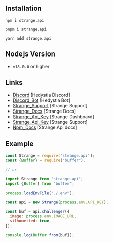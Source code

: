 ## Installation

```
npm i strange.api

pnpm i strange.api

yarn add strange.api
```

## Nodejs Version

- `v18.0.0` or higher

## Links

- [Discord](https://discord.gg/aXvuUpvRQs) [Hedystia Discord]
- [Discord_Bot](https://hedystia.com) [Hedystia Bot]
- [Strange_Support](https://discord.gg/Pt97u5MkAr) [Strange Support]
- [Strange_Docs](https://strangeapi.hostz.me/docs) [Strange Docs]
- [Strange_Api_Key](https://strangeapi.hostz.me/dasbboard) [Strange Dashboard]
- [Strange_Api_Key](https://discord.gg/Pt97u5MkAr) [Strange Support]
- [Npm_Docs](https://docs.hedystia.com/strange/start) [Strange.Api docs]

## Example

```js
const Strange = require("strange.api");
const {Buffer} = require("buffer");

// or

import Strange from "strange.api";
import {Buffer} from "buffer";

process.loadEnvFile("./.env");

const api = new Strange(process.env.API_KEY);

const buf = api.challenger({
  image: process.env.IMAGE_URL,
  silhouetted: true,
});

console.log(Buffer.from(buf));
```
